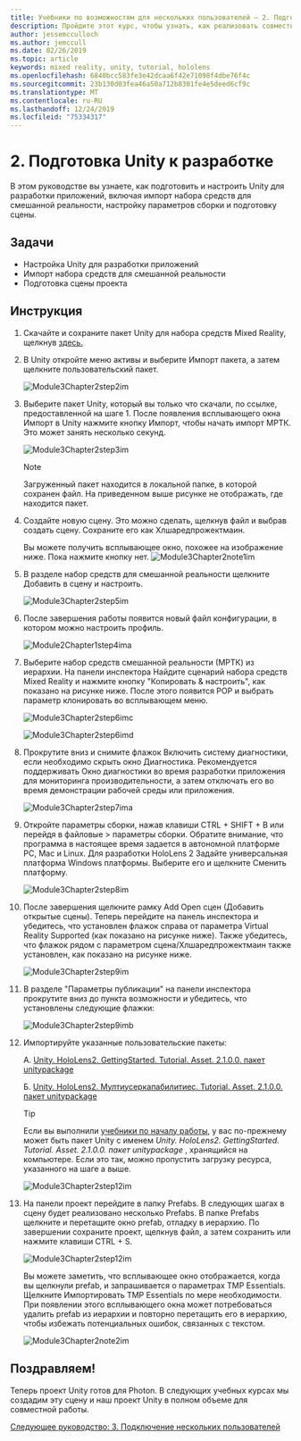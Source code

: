 ```yaml
---
title: Учебники по возможностям для нескольких пользователей — 2. Подготовка Unity к разработке
description: Пройдите этот курс, чтобы узнать, как реализовать совместное использование нескольких пользователей в приложении HoloLens 2.
author: jessemcculloch
ms.author: jemccull
ms.date: 02/26/2019
ms.topic: article
keywords: mixed reality, unity, tutorial, hololens
ms.openlocfilehash: 6840bcc583fe3e42dcaa6f42e71098f4dbe76f4c
ms.sourcegitcommit: 23b130d03fea46a50a712b8301fe4e5deed6cf9c
ms.translationtype: MT
ms.contentlocale: ru-RU
ms.lasthandoff: 12/24/2019
ms.locfileid: "75334317"
---
```

# <a name="2-getting-unity-ready-for-development"></a>2. Подготовка Unity к разработке

В этом руководстве вы узнаете, как подготовить и настроить Unity для разработки приложений, включая импорт набора средств для смешанной реальности, настройку параметров сборки и подготовку сцены.

## <a name="objectives"></a>Задачи

* Настройка Unity для разработки приложений
* Импорт набора средств для смешанной реальности
* Подготовка сцены проекта

## <a name="instructions"></a>Инструкция

1. Скачайте и сохраните пакет Unity для набора средств Mixed Reality, щелкнув [здесь.](https://github.com/microsoft/MixedRealityToolkit-Unity/releases/download/v2.1.0/Microsoft.MixedReality.Toolkit.Unity.Foundation.2.1.0.unitypackage)

2. В Unity откройте меню активы и выберите Импорт пакета, а затем щелкните пользовательский пакет.

    ![Module3Chapter2step2im](images/module3chapter2step2im.PNG)

3. Выберите пакет Unity, который вы только что скачали, по ссылке, предоставленной на шаге 1. После появления всплывающего окна Импорт в Unity нажмите кнопку Импорт, чтобы начать импорт МРТК. Это может занять несколько секунд.

    ![Module3Chapter2step3im](images/module3chapter2step3im.PNG)

    >[!NOTE]
    >Загруженный пакет находится в локальной папке, в которой сохранен файл. На приведенном выше рисунке не отображать, где находится пакет.

4. Создайте новую сцену. Это можно сделать, щелкнув файл и выбрав создать сцену. Сохраните его как Хлшаредпрожектмаин.

    Вы можете получить всплывающее окно, похожее на изображение ниже. Пока нажмите кнопку нет.
    ![Module3Chapter2note1im](images/module3chapter2note1im.PNG)

5. В разделе набор средств для смешанной реальности щелкните Добавить в сцену и настроить.

    ![Module3Chapter2step5im](images/module3chapter2step5im.PNG)

6. После завершения работы появится новый файл конфигурации, в котором можно настроить профиль.

    ![Module2Chapter1step4ima](images/Module2Chapter1step4ima.PNG)

7. Выберите набор средств смешанной реальности (МРТК) из иерархии. На панели инспектора Найдите сценарий набора средств Mixed Reality и нажмите кнопку "Копировать & настроить", как показано на рисунке ниже.  После этого появится POP и выбрать параметр клонировать во всплывающем меню.

    ![Module3Chapter2step6imc](images/module3chapter2step6imc.PNG)

    ![Module3Chapter2step6imd](images/module3chapter2step6imd.PNG)

8. Прокрутите вниз и снимите флажок Включить систему диагностики, если необходимо скрыть окно Диагностика. Рекомендуется поддерживать Окно диагностики во время разработки приложения для мониторинга производительности, а затем отключать его во время демонстрации рабочей среды или приложения. 

    ![Module3Chapter2step7ima](images/module3chapter2step7ima.PNG)

9. Откройте параметры сборки, нажав клавиши CTRL + SHIFT + B или перейдя в файловые > параметры сборки. Обратите внимание, что программа в настоящее время задается в автономной платформе PC, Mac и Linux. Для разработки HoloLens 2 Задайте универсальная платформа Windows платформы. Выберите его и щелкните Сменить платформу.

    ![Module3Chapter2step8im](images/module3chapter2step8im.PNG)

10. После завершения щелкните рамку Add Open сцен (Добавить открытые сцены). Теперь перейдите на панель инспектора и убедитесь, что установлен флажок справа от параметра Virtual Reality Supported (как показано на рисунке ниже). Также убедитесь, что флажок рядом с параметром сцена/Хлшаредпрожектмаин также установлен, как показано на рисунке ниже.

    ![Module3Chapter2step9im](images/module3chapter2step9im.PNG)

11. В разделе "Параметры публикации" на панели инспектора прокрутите вниз до пункта возможности и убедитесь, что установлены следующие флажки:

    ![Module3Chapter2step9imb](images/module3chapter2step9imb.PNG)

12. Импортируйте указанные пользовательские пакеты:

    А. [Unity. HoloLens2. GettingStarted. Tutorial. Asset. 2.1.0.0. пакет unitypackage](https://github.com/microsoft/MixedRealityLearning/releases/download/getting-started-v2.1.0.0/Unity.HoloLens2.GettingStarted.Tutorials.Asset.2.1.0.0.unitypackage)

    Б. [Unity. HoloLens2. Мултиусеркапабилитиес. Tutorial. Asset. 2.1.0.0. пакет unitypackage](https://github.com/microsoft/MixedRealityLearning/releases/download/multi-user-capabilities-v2.1.0.0/Unity.HoloLens2.MultiUserCapabilities.Tutorials.Asset.2.1.0.0.unitypackage)

    >[!TIP]
    >Если вы выполнили [учебники по началу работы](mrlearning-base-ch1.md), у вас по-прежнему может быть пакет Unity с именем _Unity. HoloLens2. GettingStarted. Tutorial. Asset. 2.1.0.0. пакет unitypackage_ , хранящийся на компьютере. Если это так, можно пропустить загрузку ресурса, указанного на шаге a выше.

    ![Module3Chapter2step12im](images/module3chapter2step11im.PNG)

13. На панели проект перейдите в папку Prefabs. В следующих шагах в сцену будет реализовано несколько Prefabs. В папке Prefabs щелкните и перетащите окно prefab, отладку в иерархию. По завершении сохраните проект, щелкнув файл, а затем сохранить или нажмите клавиши CTRL + S.

    ![Module3Chapter2step12im](images/module3chapter2step12im.PNG)

    Вы можете заметить, что всплывающее окно отображается, когда вы щелкнули prefab, и запрашивается о параметрах TMP Essentials. Щелкните Импортировать TMP Essentials по мере необходимости. При появлении этого всплывающего окна может потребоваться удалить prefab из иерархии и повторно перетащить его в иерархию, чтобы избежать потенциальных ошибок, связанных с текстом.

    ![Module3Chapter2note2im](images/module3chapter2note2im.PNG)

## <a name="congratulations"></a>Поздравляем!

Теперь проект Unity готов для Photon. В следующих учебных курсах мы создадим эту сцену и наш проект Unity в полном объеме для совместной работы.

[Следующее руководство: 3. Подключение нескольких пользователей](mrlearning-sharing(photon)-ch3.md)
